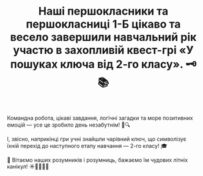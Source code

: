﻿---
title: Наші першокласники та першокласниці 1-Б цікаво та весело завершили навчальний рік участю в захопливій квест-грі «У пошуках ключа від 2-го класу». 🗝️📚
---

Командна робота, цікаві завдання, логічні загадки та море позитивних емоцій — усе це зробило день незабутнім! 🤩🔍

І, звісно, наприкінці гри учні знайшли чарівний ключ, що символізує їхній перехід до наступного етапу навчання — 2-го класу! 🎓

🎉 Вітаємо наших розумників і розумниць, бажаємо їм чудових літніх канікул! ☀️🍎🍉💙💛

<youtube id="A_NKB_8zlD4" />